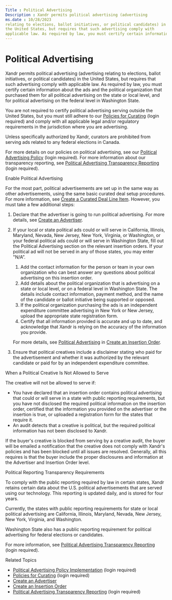 ```yaml
---
Title : Political Advertising
Description : Xandr permits political advertising (advertising
ms.date : 10/28/2023
relating to elections, ballot initiatives, or political candidates) in
the United States, but requires that such advertising comply with
applicable law. As required by law, you must certify certain information
---
```



# Political Advertising



Xandr permits political advertising (advertising
relating to elections, ballot initiatives, or political candidates) in
the United States, but requires that such advertising comply with
applicable law. As required by law, you must certify certain information
about the ads and the political organization that purchased them for all
political advertising on the state or local level, and for political
advertising on the federal level in Washington
State.

You are not required to certify political advertising serving outside
the United States, but you must still adhere to our <a
href="https://microsoftapc.sharepoint.com/teams/XandrServicePolicies/SitePages/Policies-for-Curating.aspx"
class="xref" target="_blank">Policies for Curating</a> (login required)
and comply with all applicable legal and/or regulatory requirements in
the jurisdiction where you are advertising.

Unless specifically authorized by Xandr,
curators are prohibited from serving ads related
to any federal elections in Canada.

For more details on our policies on political advertising, see our <a
href="https://microsoftapc.sharepoint.com/teams/XandrServicePolicies/SitePages/Policies-for-Buying.aspx"
class="xref" target="_blank">Political Advertising Policy</a> (login
required). For more information about our transparency reporting, see <a
href="https://microsoftapc.sharepoint.com/teams/XandrServicePolicies/SitePages/Political-Advertising-Transparency-Reporting.aspx"
class="xref" target="_blank">Political Advertising Transparency
Reporting</a> (login required).

Enable Political Advertising

For the most part, political advertisements are set up in the same way
as other advertisements, using the same basic curated
deal setup procedures. For more information, see
<a href="create-a-curated-deal-line-item.md" class="xref">Create a
Curated Deal Line Item</a>. However, you must take a few
additional steps:

1.  Declare that the advertiser is going to run political advertising.
    For more details, see
    <a href="create-an-advertiser.md" class="xref">Create an
    Advertiser</a>.

2.  If your local or state political ads could or will serve in
    California, Illinois, Maryland, Nevada, New Jersey,
    New York, Virginia, or Washington, or your federal political
    ads could or will serve in Washington State,
    fill out the Political Advertising
    section on the relevant insertion orders. If your political ad will
    not be served in any of those states, you may enter "N/A”.

    1.  Add the contact information for the person or team in your own
        organization who can best answer any questions about political
        advertising on this insertion order.
    2.  Add details about the political organization that is advertising
        on a state or local level, or on a federal level in
        Washington State. The details include
        contact information, payment method, and the name of the
        candidate or ballot initiative being supported or opposed.
    3.  If the political organization purchasing the ads is an
        independent expenditure committee advertising in
        New York or New Jersey, upload the
        appropriate state registration form.
    4.  Certify that all information provided is accurate and up to
        date, and acknowledge that Xandr is
        relying on the accuracy of the information you provide.

    For more details, see
    <a href="create-an-insertion-order.md#ID-000017f7__ID-000018bb"
    class="xref">Political Advertising</a> in
    <a href="create-an-insertion-order.md" class="xref">Create an
    Insertion Order</a>.

3.  Ensure that political creatives include a disclaimer stating who
    paid for the advertisement and whether it was authorized by the
    relevant candidate or paid for by an independent expenditure
    committee.

When a Political Creative Is Not Allowed to Serve

The creative will not be allowed to serve if:

- You have declared that an insertion order contains political
  advertising that could or will serve in a state with public reporting
  requirements, but you have not disclosed the required political
  information on the insertion order, certified that the information you
  provided on the advertiser or the insertion is true, or uploaded a
  registration form for the states that require it.
- An audit detects that a creative is political, but the required
  political information has not been disclosed to
  Xandr.

If the buyer's creative is blocked from serving
by a creative audit, the buyer will be emailed a
notification that the creative does not comply with
Xandr's policies and has been blocked until all
issues are resolved. Generally, all this requires is that
the buyer include the proper disclosures and
information at the Advertiser and Insertion Order level.

Political Reporting Transparency Requirements

To comply with the public reporting required by law in certain states,
Xandr retains certain data about the U.S.
political advertisements that are served using our technology. This
reporting is updated daily, and is stored for four years.

Currently, the states with public reporting requirements for state or
local political advertising are California, Illinois,
Maryland, Nevada, New Jersey, New York, Virginia, and Washington.

Washington State also has a public reporting
requirement for political advertising for federal elections or
candidates.

For more information, see <a
href="https://microsoftapc.sharepoint.com/teams/XandrServicePolicies/SitePages/Policies-for-Buying.aspx"
class="xref" target="_blank">Political Advertising Transparency
Reporting</a> (login required).

Related Topics

- <a
  href="https://microsoftapc.sharepoint.com/teams/XandrServicePolicies/SitePages/Political-Advertising-Policy-Implementation.aspx"
  class="xref" target="_blank">Political Advertising Policy
  Implementation</a> (login required)
- <a
  href="https://microsoftapc.sharepoint.com/teams/XandrServicePolicies/SitePages/Policies-for-Curating.aspx"
  class="xref" target="_blank">Policies for Curating</a> (login
  required)
- <a href="create-an-advertiser.md" class="xref">Create an
  Advertiser</a>
- <a href="create-an-insertion-order.md" class="xref">Create an
  Insertion Order</a>
- <a
  href="https://microsoftapc.sharepoint.com/teams/XandrServicePolicies/SitePages/Political-Advertising-Transparency-Reporting.aspx"
  class="xref" target="_blank">Political Advertising Transparency
  Reporting</a> (login required)




